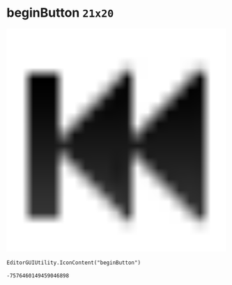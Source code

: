 # beginButton `21x20`
<img src="/img/beginButton.png" width=512 height=512>

``` CSharp
EditorGUIUtility.IconContent("beginButton")
```
```
-7576460149459046898
```
